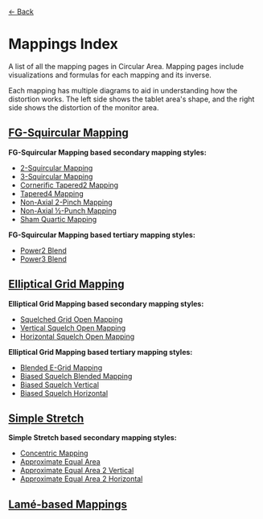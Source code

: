 [<- Back](https://github.com/Kuuuube/Circular_Area/blob/main/README.md#circular-area-plugin-for-opentabletdriver-)

# Mappings Index

A list of all the mapping pages in Circular Area. Mapping pages include visualizations and formulas for each mapping and its inverse.

Each mapping has multiple diagrams to aid in understanding how the distortion works. The left side shows the tablet area's shape, and the right side shows the distortion of the monitor area.

## [FG-Squircular Mapping](https://github.com/Kuuuube/Circular_Area/blob/main/wiki/mappings/fg_squircular_mapping.md)

**FG-Squircular Mapping based secondary mapping styles:** 

- [2-Squircular Mapping](https://github.com/Kuuuube/Circular_Area/blob/main/wiki/mappings/2_squircular_mapping.md)
- [3-Squircular Mapping](https://github.com/Kuuuube/Circular_Area/blob/main/wiki/mappings/3_squircular_mapping.md)
- [Cornerific Tapered2 Mapping](https://github.com/Kuuuube/Circular_Area/blob/main/wiki/mappings/cornerific_tapered2_mapping.md)
- [Tapered4 Mapping](https://github.com/Kuuuube/Circular_Area/blob/main/wiki/mappings/tapered4_mapping.md)
- [Non-Axial 2-Pinch Mapping](https://github.com/Kuuuube/Circular_Area/blob/main/wiki/mappings/non_axial_2_pinch_mapping.md)
- [Non-Axial ½-Punch Mapping](https://github.com/Kuuuube/Circular_Area/blob/main/wiki/mappings/non_axial_half_punch_mapping.md)
- [Sham Quartic Mapping](https://github.com/Kuuuube/Circular_Area/blob/main/wiki/mappings/sham_quartic_mapping.md)

**FG-Squircular Mapping based tertiary mapping styles:** 

- [Power2 Blend](https://github.com/Kuuuube/Circular_Area/blob/main/wiki/mappings/power2_blend.md)
- [Power3 Blend](https://github.com/Kuuuube/Circular_Area/blob/main/wiki/mappings/power3_blend.md)

## [Elliptical Grid Mapping](https://github.com/Kuuuube/Circular_Area/blob/main/wiki/mappings/elliptical_grid_mapping.md)

**Elliptical Grid Mapping based secondary mapping styles:** 

- [Squelched Grid Open Mapping](https://github.com/Kuuuube/Circular_Area/blob/main/wiki/mappings/squelched_grid_open_mapping.md)
- [Vertical Squelch Open Mapping](https://github.com/Kuuuube/Circular_Area/blob/main/wiki/mappings/vertical_squelch_open_mapping.md)
- [Horizontal Squelch Open Mapping](https://github.com/Kuuuube/Circular_Area/blob/main/wiki/mappings/horizontal_squelch_open_mapping.md)

**Elliptical Grid Mapping based tertiary mapping styles:**

- [Blended E-Grid Mapping](https://github.com/Kuuuube/Circular_Area/blob/main/wiki/mappings/blended_e_grid_mapping.md)
- [Biased Squelch Blended Mapping](https://github.com/Kuuuube/Circular_Area/blob/main/wiki/mappings/biased_squelch_blended_mapping.md)
- [Biased Squelch Vertical](https://github.com/Kuuuube/Circular_Area/blob/main/wiki/mappings/biased_squelch_vertical.md)
- [Biased Squelch Horizontal](https://github.com/Kuuuube/Circular_Area/blob/main/wiki/mappings/biased_squelch_horizontal.md)

## [Simple Stretch](https://github.com/Kuuuube/Circular_Area/blob/main/wiki/mappings/simple_stretch.md)

**Simple Stretch based secondary mapping styles:** 

- [Concentric Mapping](https://github.com/Kuuuube/Circular_Area/blob/main/wiki/mappings/concentric_mapping.md)
- [Approximate Equal Area](https://github.com/Kuuuube/Circular_Area/blob/main/wiki/mappings/approximate_equal_area.md)
- [Approximate Equal Area 2 Vertical](https://github.com/Kuuuube/Circular_Area/blob/main/wiki/mappings/approximate_equal_area_2_vertical.md)
- [Approximate Equal Area 2 Horizontal](https://github.com/Kuuuube/Circular_Area/blob/main/wiki/mappings/approximate_equal_area_2_horizontal.md)

## [Lamé-based Mappings](https://github.com/Kuuuube/Circular_Area/blob/main/wiki/mappings/lamé_based_mappings.md)
